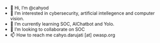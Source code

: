 - 👋 Hi, I’m @cahyod
- 👀 I’m interested in cybersecurity, artificial intellegence and computer vision.
- 🌱 I’m currently learning SOC, AIChatbot and Yolo.
- 💞️ I’m looking to collaborate on SOC
- 📫 How to reach me cahyo.darujati [at] owasp.org

<!---
cahyod/cahyod is a ✨ special ✨ repository because its `README.md` (this file) appears on your GitHub profile.
You can click the Preview link to take a look at your changes.
--->
